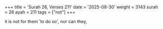 +++
title = 'Surah 26, Verses 211'
date = '2025-08-30'
weight = 3143
surah = 26
ayah = 211
tags = ["not"]
+++

it is not for them ˹to do so˺, nor can they,